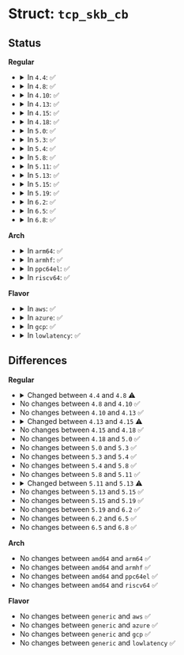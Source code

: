 # Struct: <code>tcp_skb_cb</code>

## Status
<b>Regular</b>
<ul>
<li>
<details>
<summary>In <code>4.4</code>: ✅</summary>

```c
struct tcp_skb_cb {
    __u32 seq;
    __u32 end_seq;
    __u32 tcp_tw_isn;
    u16 tcp_gso_segs;
    u16 tcp_gso_size;
    __u8 tcp_flags;
    __u8 sacked;
    __u8 ip_dsfield;
    __u32 ack_seq;
    union (anon) header;
};
```
</details>
</li>
<li>
<details>
<summary>In <code>4.8</code>: ✅</summary>

```c
struct tcp_skb_cb {
    __u32 seq;
    __u32 end_seq;
    __u32 tcp_tw_isn;
    u16 tcp_gso_segs;
    u16 tcp_gso_size;
    __u8 tcp_flags;
    __u8 sacked;
    __u8 ip_dsfield;
    __u8 txstamp_ack;
    __u8 eor;
    __u8 unused;
    __u32 ack_seq;
    struct (anon) tx;
    union (anon) header;
};
```
</details>
</li>
<li>
<details>
<summary>In <code>4.10</code>: ✅</summary>

```c
struct tcp_skb_cb {
    __u32 seq;
    __u32 end_seq;
    __u32 tcp_tw_isn;
    u16 tcp_gso_segs;
    u16 tcp_gso_size;
    __u8 tcp_flags;
    __u8 sacked;
    __u8 ip_dsfield;
    __u8 txstamp_ack;
    __u8 eor;
    __u8 unused;
    __u32 ack_seq;
    struct (anon) tx;
    union (anon) header;
};
```
</details>
</li>
<li>
<details>
<summary>In <code>4.13</code>: ✅</summary>

```c
struct tcp_skb_cb {
    __u32 seq;
    __u32 end_seq;
    __u32 tcp_tw_isn;
    u16 tcp_gso_segs;
    u16 tcp_gso_size;
    __u8 tcp_flags;
    __u8 sacked;
    __u8 ip_dsfield;
    __u8 txstamp_ack;
    __u8 eor;
    __u8 unused;
    __u32 ack_seq;
    struct (anon) tx;
    union (anon) header;
};
```
</details>
</li>
<li>
<details>
<summary>In <code>4.15</code>: ✅</summary>

```c
struct tcp_skb_cb {
    __u32 seq;
    __u32 end_seq;
    __u32 tcp_tw_isn;
    u16 tcp_gso_segs;
    u16 tcp_gso_size;
    __u8 tcp_flags;
    __u8 sacked;
    __u8 ip_dsfield;
    __u8 txstamp_ack;
    __u8 eor;
    __u8 has_rxtstamp;
    __u8 unused;
    __u32 ack_seq;
    struct (anon) tx;
    union (anon) header;
    struct (anon) bpf;
};
```
</details>
</li>
<li>
<details>
<summary>In <code>4.18</code>: ✅</summary>

```c
struct tcp_skb_cb {
    __u32 seq;
    __u32 end_seq;
    __u32 tcp_tw_isn;
    u16 tcp_gso_segs;
    u16 tcp_gso_size;
    __u8 tcp_flags;
    __u8 sacked;
    __u8 ip_dsfield;
    __u8 txstamp_ack;
    __u8 eor;
    __u8 has_rxtstamp;
    __u8 unused;
    __u32 ack_seq;
    struct (anon) tx;
    union (anon) header;
    struct (anon) bpf;
};
```
</details>
</li>
<li>
<details>
<summary>In <code>5.0</code>: ✅</summary>

```c
struct tcp_skb_cb {
    __u32 seq;
    __u32 end_seq;
    __u32 tcp_tw_isn;
    u16 tcp_gso_segs;
    u16 tcp_gso_size;
    __u8 tcp_flags;
    __u8 sacked;
    __u8 ip_dsfield;
    __u8 txstamp_ack;
    __u8 eor;
    __u8 has_rxtstamp;
    __u8 unused;
    __u32 ack_seq;
    struct (anon) tx;
    union (anon) header;
    struct (anon) bpf;
};
```
</details>
</li>
<li>
<details>
<summary>In <code>5.3</code>: ✅</summary>

```c
struct tcp_skb_cb {
    __u32 seq;
    __u32 end_seq;
    __u32 tcp_tw_isn;
    u16 tcp_gso_segs;
    u16 tcp_gso_size;
    __u8 tcp_flags;
    __u8 sacked;
    __u8 ip_dsfield;
    __u8 txstamp_ack;
    __u8 eor;
    __u8 has_rxtstamp;
    __u8 unused;
    __u32 ack_seq;
    struct (anon) tx;
    union (anon) header;
    struct (anon) bpf;
};
```
</details>
</li>
<li>
<details>
<summary>In <code>5.4</code>: ✅</summary>

```c
struct tcp_skb_cb {
    __u32 seq;
    __u32 end_seq;
    __u32 tcp_tw_isn;
    u16 tcp_gso_segs;
    u16 tcp_gso_size;
    __u8 tcp_flags;
    __u8 sacked;
    __u8 ip_dsfield;
    __u8 txstamp_ack;
    __u8 eor;
    __u8 has_rxtstamp;
    __u8 unused;
    __u32 ack_seq;
    struct (anon) tx;
    union (anon) header;
    struct (anon) bpf;
};
```
</details>
</li>
<li>
<details>
<summary>In <code>5.8</code>: ✅</summary>

```c
struct tcp_skb_cb {
    __u32 seq;
    __u32 end_seq;
    __u32 tcp_tw_isn;
    u16 tcp_gso_segs;
    u16 tcp_gso_size;
    __u8 tcp_flags;
    __u8 sacked;
    __u8 ip_dsfield;
    __u8 txstamp_ack;
    __u8 eor;
    __u8 has_rxtstamp;
    __u8 unused;
    __u32 ack_seq;
    struct (anon) tx;
    union (anon) header;
    struct (anon) bpf;
};
```
</details>
</li>
<li>
<details>
<summary>In <code>5.11</code>: ✅</summary>

```c
struct tcp_skb_cb {
    __u32 seq;
    __u32 end_seq;
    __u32 tcp_tw_isn;
    u16 tcp_gso_segs;
    u16 tcp_gso_size;
    __u8 tcp_flags;
    __u8 sacked;
    __u8 ip_dsfield;
    __u8 txstamp_ack;
    __u8 eor;
    __u8 has_rxtstamp;
    __u8 unused;
    __u32 ack_seq;
    struct (anon) tx;
    union (anon) header;
    struct (anon) bpf;
};
```
</details>
</li>
<li>
<details>
<summary>In <code>5.13</code>: ✅</summary>

```c
struct tcp_skb_cb {
    __u32 seq;
    __u32 end_seq;
    __u32 tcp_tw_isn;
    u16 tcp_gso_segs;
    u16 tcp_gso_size;
    __u8 tcp_flags;
    __u8 sacked;
    __u8 ip_dsfield;
    __u8 txstamp_ack;
    __u8 eor;
    __u8 has_rxtstamp;
    __u8 unused;
    __u32 ack_seq;
    struct (anon) tx;
    union (anon) header;
};
```
</details>
</li>
<li>
<details>
<summary>In <code>5.15</code>: ✅</summary>

```c
struct tcp_skb_cb {
    __u32 seq;
    __u32 end_seq;
    __u32 tcp_tw_isn;
    u16 tcp_gso_segs;
    u16 tcp_gso_size;
    __u8 tcp_flags;
    __u8 sacked;
    __u8 ip_dsfield;
    __u8 txstamp_ack;
    __u8 eor;
    __u8 has_rxtstamp;
    __u8 unused;
    __u32 ack_seq;
    struct (anon) tx;
    union (anon) header;
};
```
</details>
</li>
<li>
<details>
<summary>In <code>5.19</code>: ✅</summary>

```c
struct tcp_skb_cb {
    __u32 seq;
    __u32 end_seq;
    __u32 tcp_tw_isn;
    u16 tcp_gso_segs;
    u16 tcp_gso_size;
    __u8 tcp_flags;
    __u8 sacked;
    __u8 ip_dsfield;
    __u8 txstamp_ack;
    __u8 eor;
    __u8 has_rxtstamp;
    __u8 unused;
    __u32 ack_seq;
    struct (anon) tx;
    union (anon) header;
};
```
</details>
</li>
<li>
<details>
<summary>In <code>6.2</code>: ✅</summary>

```c
struct tcp_skb_cb {
    __u32 seq;
    __u32 end_seq;
    __u32 tcp_tw_isn;
    u16 tcp_gso_segs;
    u16 tcp_gso_size;
    __u8 tcp_flags;
    __u8 sacked;
    __u8 ip_dsfield;
    __u8 txstamp_ack;
    __u8 eor;
    __u8 has_rxtstamp;
    __u8 unused;
    __u32 ack_seq;
    struct (anon) tx;
    union (anon) header;
};
```
</details>
</li>
<li>
<details>
<summary>In <code>6.5</code>: ✅</summary>

```c
struct tcp_skb_cb {
    __u32 seq;
    __u32 end_seq;
    __u32 tcp_tw_isn;
    u16 tcp_gso_segs;
    u16 tcp_gso_size;
    __u8 tcp_flags;
    __u8 sacked;
    __u8 ip_dsfield;
    __u8 txstamp_ack;
    __u8 eor;
    __u8 has_rxtstamp;
    __u8 unused;
    __u32 ack_seq;
    struct (anon) tx;
    union (anon) header;
};
```
</details>
</li>
<li>
<details>
<summary>In <code>6.8</code>: ✅</summary>

```c
struct tcp_skb_cb {
    __u32 seq;
    __u32 end_seq;
    __u32 tcp_tw_isn;
    u16 tcp_gso_segs;
    u16 tcp_gso_size;
    __u8 tcp_flags;
    __u8 sacked;
    __u8 ip_dsfield;
    __u8 txstamp_ack;
    __u8 eor;
    __u8 has_rxtstamp;
    __u8 unused;
    __u32 ack_seq;
    struct (anon) tx;
    union (anon) header;
};
```
</details>
</li>
</ul>
<b>Arch</b>
<ul>
<li>
<details>
<summary>In <code>arm64</code>: ✅</summary>

```c
struct tcp_skb_cb {
    __u32 seq;
    __u32 end_seq;
    __u32 tcp_tw_isn;
    u16 tcp_gso_segs;
    u16 tcp_gso_size;
    __u8 tcp_flags;
    __u8 sacked;
    __u8 ip_dsfield;
    __u8 txstamp_ack;
    __u8 eor;
    __u8 has_rxtstamp;
    __u8 unused;
    __u32 ack_seq;
    struct (anon) tx;
    union (anon) header;
    struct (anon) bpf;
};
```
</details>
</li>
<li>
<details>
<summary>In <code>armhf</code>: ✅</summary>

```c
struct tcp_skb_cb {
    __u32 seq;
    __u32 end_seq;
    __u32 tcp_tw_isn;
    u16 tcp_gso_segs;
    u16 tcp_gso_size;
    __u8 tcp_flags;
    __u8 sacked;
    __u8 ip_dsfield;
    __u8 txstamp_ack;
    __u8 eor;
    __u8 has_rxtstamp;
    __u8 unused;
    __u32 ack_seq;
    struct (anon) tx;
    union (anon) header;
    struct (anon) bpf;
};
```
</details>
</li>
<li>
<details>
<summary>In <code>ppc64el</code>: ✅</summary>

```c
struct tcp_skb_cb {
    __u32 seq;
    __u32 end_seq;
    __u32 tcp_tw_isn;
    u16 tcp_gso_segs;
    u16 tcp_gso_size;
    __u8 tcp_flags;
    __u8 sacked;
    __u8 ip_dsfield;
    __u8 txstamp_ack;
    __u8 eor;
    __u8 has_rxtstamp;
    __u8 unused;
    __u32 ack_seq;
    struct (anon) tx;
    union (anon) header;
    struct (anon) bpf;
};
```
</details>
</li>
<li>
<details>
<summary>In <code>riscv64</code>: ✅</summary>

```c
struct tcp_skb_cb {
    __u32 seq;
    __u32 end_seq;
    __u32 tcp_tw_isn;
    u16 tcp_gso_segs;
    u16 tcp_gso_size;
    __u8 tcp_flags;
    __u8 sacked;
    __u8 ip_dsfield;
    __u8 txstamp_ack;
    __u8 eor;
    __u8 has_rxtstamp;
    __u8 unused;
    __u32 ack_seq;
    struct (anon) tx;
    union (anon) header;
    struct (anon) bpf;
};
```
</details>
</li>
</ul>
<b>Flavor</b>
<ul>
<li>
<details>
<summary>In <code>aws</code>: ✅</summary>

```c
struct tcp_skb_cb {
    __u32 seq;
    __u32 end_seq;
    __u32 tcp_tw_isn;
    u16 tcp_gso_segs;
    u16 tcp_gso_size;
    __u8 tcp_flags;
    __u8 sacked;
    __u8 ip_dsfield;
    __u8 txstamp_ack;
    __u8 eor;
    __u8 has_rxtstamp;
    __u8 unused;
    __u32 ack_seq;
    struct (anon) tx;
    union (anon) header;
    struct (anon) bpf;
};
```
</details>
</li>
<li>
<details>
<summary>In <code>azure</code>: ✅</summary>

```c
struct tcp_skb_cb {
    __u32 seq;
    __u32 end_seq;
    __u32 tcp_tw_isn;
    u16 tcp_gso_segs;
    u16 tcp_gso_size;
    __u8 tcp_flags;
    __u8 sacked;
    __u8 ip_dsfield;
    __u8 txstamp_ack;
    __u8 eor;
    __u8 has_rxtstamp;
    __u8 unused;
    __u32 ack_seq;
    struct (anon) tx;
    union (anon) header;
    struct (anon) bpf;
};
```
</details>
</li>
<li>
<details>
<summary>In <code>gcp</code>: ✅</summary>

```c
struct tcp_skb_cb {
    __u32 seq;
    __u32 end_seq;
    __u32 tcp_tw_isn;
    u16 tcp_gso_segs;
    u16 tcp_gso_size;
    __u8 tcp_flags;
    __u8 sacked;
    __u8 ip_dsfield;
    __u8 txstamp_ack;
    __u8 eor;
    __u8 has_rxtstamp;
    __u8 unused;
    __u32 ack_seq;
    struct (anon) tx;
    union (anon) header;
    struct (anon) bpf;
};
```
</details>
</li>
<li>
<details>
<summary>In <code>lowlatency</code>: ✅</summary>

```c
struct tcp_skb_cb {
    __u32 seq;
    __u32 end_seq;
    __u32 tcp_tw_isn;
    u16 tcp_gso_segs;
    u16 tcp_gso_size;
    __u8 tcp_flags;
    __u8 sacked;
    __u8 ip_dsfield;
    __u8 txstamp_ack;
    __u8 eor;
    __u8 has_rxtstamp;
    __u8 unused;
    __u32 ack_seq;
    struct (anon) tx;
    union (anon) header;
    struct (anon) bpf;
};
```
</details>
</li>
</ul>

## Differences
<b>Regular</b>
<ul>
<li>
<details>
<summary>Changed between <code>4.4</code> and <code>4.8</code> ⚠️</summary>
<ul>
<li>
<b>Field added. </b>
<code>__u8 txstamp_ack</code>
</li>
<li>
<b>Field added. </b>
<code>__u8 eor</code>
</li>
<li>
<b>Field added. </b>
<code>__u8 unused</code>
</li>
<li>
<b>Field added. </b>
<code>struct (anon) tx</code>
</li>
</ul>
</details>
</li>
<li>
No changes between <code>4.8</code> and <code>4.10</code> ✅
</li>
<li>
No changes between <code>4.10</code> and <code>4.13</code> ✅
</li>
<li>
<details>
<summary>Changed between <code>4.13</code> and <code>4.15</code> ⚠️</summary>
<ul>
<li>
<b>Field added. </b>
<code>__u8 has_rxtstamp</code>
</li>
<li>
<b>Field added. </b>
<code>struct (anon) bpf</code>
</li>
</ul>
</details>
</li>
<li>
No changes between <code>4.15</code> and <code>4.18</code> ✅
</li>
<li>
No changes between <code>4.18</code> and <code>5.0</code> ✅
</li>
<li>
No changes between <code>5.0</code> and <code>5.3</code> ✅
</li>
<li>
No changes between <code>5.3</code> and <code>5.4</code> ✅
</li>
<li>
No changes between <code>5.4</code> and <code>5.8</code> ✅
</li>
<li>
No changes between <code>5.8</code> and <code>5.11</code> ✅
</li>
<li>
<details>
<summary>Changed between <code>5.11</code> and <code>5.13</code> ⚠️</summary>
<ul>
<li>
<b>Field removed. </b>
<code>struct (anon) bpf</code>
</li>
</ul>
</details>
</li>
<li>
No changes between <code>5.13</code> and <code>5.15</code> ✅
</li>
<li>
No changes between <code>5.15</code> and <code>5.19</code> ✅
</li>
<li>
No changes between <code>5.19</code> and <code>6.2</code> ✅
</li>
<li>
No changes between <code>6.2</code> and <code>6.5</code> ✅
</li>
<li>
No changes between <code>6.5</code> and <code>6.8</code> ✅
</li>
</ul>
<b>Arch</b>
<ul>
<li>
No changes between <code>amd64</code> and <code>arm64</code> ✅
</li>
<li>
No changes between <code>amd64</code> and <code>armhf</code> ✅
</li>
<li>
No changes between <code>amd64</code> and <code>ppc64el</code> ✅
</li>
<li>
No changes between <code>amd64</code> and <code>riscv64</code> ✅
</li>
</ul>
<b>Flavor</b>
<ul>
<li>
No changes between <code>generic</code> and <code>aws</code> ✅
</li>
<li>
No changes between <code>generic</code> and <code>azure</code> ✅
</li>
<li>
No changes between <code>generic</code> and <code>gcp</code> ✅
</li>
<li>
No changes between <code>generic</code> and <code>lowlatency</code> ✅
</li>
</ul>
